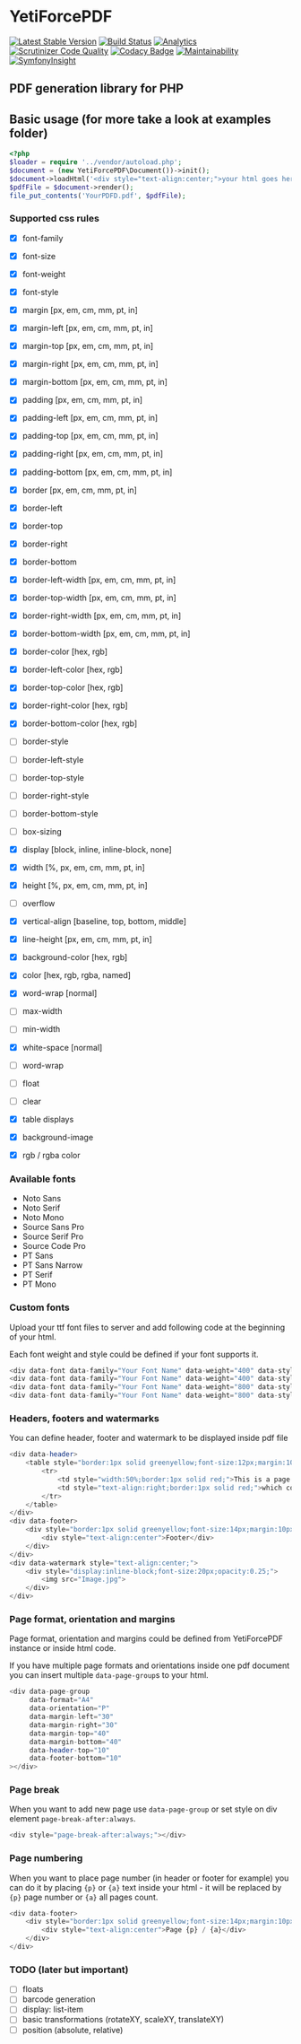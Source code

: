 # YetiForcePDF
[![Latest Stable Version](https://poser.pugx.org/yetiforce/yetiforcepdf/v/stable)](https://packagist.org/packages/yetiforce/yetiforcepdf)
[![Build Status](https://travis-ci.org/YetiForceCompany/YetiForcePDF.svg?branch=developer)](https://travis-ci.org/YetiForceCompany/YetiForcePDF)
[![Analytics](https://ga-beacon.appspot.com/UA-81376231-2/welcome-page)](https://github.com/igrigorik/ga-beacon)
[![Scrutinizer Code Quality](https://scrutinizer-ci.com/g/YetiForceCompany/YetiForcePDF/badges/quality-score.png?b=master)](https://scrutinizer-ci.com/g/YetiForceCompany/YetiForcePDF/?branch=master)
[![Codacy Badge](https://api.codacy.com/project/badge/Grade/b2e8645f5091496089ed203d05a05d61)](https://app.codacy.com/app/mariuszkrzaczkowski/YetiForcePDF?utm_source=github.com&utm_medium=referral&utm_content=YetiForceCompany/YetiForcePDF&utm_campaign=Badge_Grade_Settings)
[![Maintainability](https://api.codeclimate.com/v1/badges/af478ddd07cf7278841a/maintainability)](https://codeclimate.com/github/YetiForceCompany/YetiForcePDF/maintainability)
[![SymfonyInsight](https://insight.symfony.com/projects/d944b009-6a76-4957-8833-db95b010e5a5/big.png)](https://insight.symfony.com/projects/d944b009-6a76-4957-8833-db95b010e5a5)

## PDF generation library for PHP

## Basic usage (for more take a look at examples folder)

```php
<?php
$loader = require '../vendor/autoload.php';
$document = (new YetiForcePDF\Document())->init();
$document->loadHtml('<div style="text-align:center;">your html goes here</div>');
$pdfFile = $document->render();
file_put_contents('YourPDFD.pdf', $pdfFile);
```

### Supported css rules

- [x] font-family
- [x] font-size
- [x] font-weight
- [x] font-style
- [x] margin [px, em, cm, mm, pt, in]
- [x] margin-left  [px, em, cm, mm, pt, in]
- [x] margin-top  [px, em, cm, mm, pt, in]
- [x] margin-right  [px, em, cm, mm, pt, in]
- [x] margin-bottom  [px, em, cm, mm, pt, in]
- [x] padding [px, em, cm, mm, pt, in]
- [x] padding-left [px, em, cm, mm, pt, in]
- [x] padding-top [px, em, cm, mm, pt, in]
- [x] padding-right [px, em, cm, mm, pt, in]
- [x] padding-bottom [px, em, cm, mm, pt, in]
- [x] border [px, em, cm, mm, pt, in]
- [x] border-left
- [x] border-top
- [x] border-right
- [x] border-bottom
- [x] border-left-width  [px, em, cm, mm, pt, in]
- [x] border-top-width [px, em, cm, mm, pt, in]
- [x] border-right-width [px, em, cm, mm, pt, in]
- [x] border-bottom-width [px, em, cm, mm, pt, in]
- [x] border-color [hex, rgb]
- [x] border-left-color [hex, rgb]
- [x] border-top-color [hex, rgb]
- [x] border-right-color [hex, rgb]
- [x] border-bottom-color [hex, rgb]
- [ ] border-style
- [ ] border-left-style
- [ ] border-top-style
- [ ] border-right-style
- [ ] border-bottom-style
- [ ] box-sizing
- [x] display [block, inline, inline-block, none]
- [x] width [%, px, em, cm, mm, pt, in]
- [x] height [%, px, em, cm, mm, pt, in]
- [ ] overflow
- [x] vertical-align [baseline, top, bottom, middle]
- [x] line-height [px, em, cm, mm, pt, in]
- [x] background-color [hex, rgb]
- [x] color [hex, rgb, rgba, named]
- [x] word-wrap [normal]
- [ ] max-width
- [ ] min-width
- [x] white-space [normal]
- [ ] word-wrap
- [ ] float
- [ ] clear
- [x] table displays
- [x] background-image
- [x] rgb / rgba color


### Available fonts

- Noto Sans
- Noto Serif
- Noto Mono
- Source Sans Pro
- Source Serif Pro
- Source Code Pro
- PT Sans
- PT Sans Narrow
- PT Serif
- PT Mono

### Custom fonts

Upload your ttf font files to server and add following code at the beginning of your html.

Each font weight and style could be defined if your font supports it.

```php
<div data-font data-family="Your Font Name" data-weight="400" data-style="normal" data-file="/absolute/path/to/font/file/YourFontName-Regular.ttf"></div>
<div data-font data-family="Your Font Name" data-weight="400" data-style="italic" data-file="/absolute/path/to/font/file/YourFontName-Italic.ttf"></div>
<div data-font data-family="Your Font Name" data-weight="800" data-style="normal" data-file="/absolute/path/to/font/file/YourFontName-Bold.ttf"></div>
<div data-font data-family="Your Font Name" data-weight="800" data-style="italic" data-file="/absolute/path/to/font/file/YourFontName-BoldItalic.ttf"></div>
```

### Headers, footers and watermarks

You can define header, footer and watermark to be displayed inside pdf file

```php
<div data-header>
    <table style="border:1px solid greenyellow;font-size:12px;margin:10px;background-color:yellow;width:100%">
        <tr>
            <td style="width:50%;border:1px solid red;">This is a page header</td>
            <td style="text-align:right;border:1px solid red;">which could be table</td>
        </tr>
    </table>
</div>
<div data-footer>
    <div style="border:1px solid greenyellow;font-size:14px;margin:10px;">
        <div style="text-align:center">Footer</div>
    </div>
</div>
<div data-watermark style="text-align:center;">
    <div style="display:inline-block;font-size:20px;opacity:0.25;">
        <img src="Image.jpg">
    </div>
</div>
```

### Page format, orientation and margins

Page format, orientation and margins could be defined from YetiForcePDF instance or inside html code.

If you have multiple page formats and orientations inside one pdf document you can insert multiple `data-page-group`s to your html.

```php
<div data-page-group
     data-format="A4"
     data-orientation="P"
     data-margin-left="30"
     data-margin-right="30"
     data-margin-top="40"
     data-margin-bottom="40"
     data-header-top="10"
     data-footer-bottom="10"
></div>
```

### Page break

When you want to add new page use `data-page-group` or set style on div element `page-break-after:always`.

```php
<div style="page-break-after:always;"></div>
```

### Page numbering

When you want to place page number (in header or footer for example) you can do it by placing `{p}` or `{a}` text inside your html - it will be replaced by `{p}` page number or `{a}` all pages count.

```php
<div data-footer>
    <div style="border:1px solid greenyellow;font-size:14px;margin:10px;">
        <div style="text-align:center">Page {p} / {a}</div>
    </div>
</div>
```


### TODO (later but important)
- [ ] floats
- [ ] barcode generation
- [ ] display: list-item
- [ ] basic transformations (rotateXY, scaleXY, translateXY)
- [ ] position (absolute, relative)
